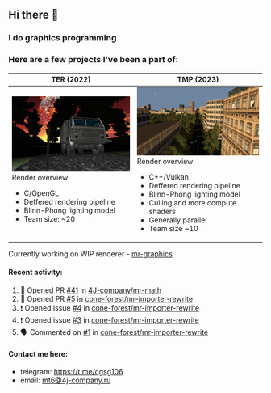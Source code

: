 ## Hi there 👋
### I do graphics programming
### Here are a few projects I've been a part of:  

TER (2022)            |  TMP (2023)
-------------------------|-------------------------
![](images/ter_screenshot_00_upscaled.webp) Render overview: <br><ul><li> C/OpenGL <li> Deffered rendering pipeline <li> Blinn-Phong lighting model <li> Team size: ~20 | ![](images/tmp_screenshot_01_upscaled.webp) Render overview: <br><ul><li> C++/Vulkan <li> Deffered rendering pipeline <li> Blinn-Phong lighting model <li> Culling and more compute shaders <li> Generally parallel <li> Team size ~10

Currently working on WIP renderer - [mr-graphics](https://github.com/4J-company/mr-graphics)  

#### Recent activity:
<!--START_SECTION:activity-->
1. 💪 Opened PR [#41](https://github.com/4J-company/mr-math/pull/41) in [4J-company/mr-math](https://github.com/4J-company/mr-math)
2. 💪 Opened PR [#5](https://github.com/cone-forest/mr-importer-rewrite/pull/5) in [cone-forest/mr-importer-rewrite](https://github.com/cone-forest/mr-importer-rewrite)
3. ❗ Opened issue [#4](https://github.com/cone-forest/mr-importer-rewrite/issues/4) in [cone-forest/mr-importer-rewrite](https://github.com/cone-forest/mr-importer-rewrite)
4. ❗ Opened issue [#3](https://github.com/cone-forest/mr-importer-rewrite/issues/3) in [cone-forest/mr-importer-rewrite](https://github.com/cone-forest/mr-importer-rewrite)
5. 🗣 Commented on [#1](https://github.com/cone-forest/mr-importer-rewrite/issues/1#issuecomment-3066317766) in [cone-forest/mr-importer-rewrite](https://github.com/cone-forest/mr-importer-rewrite)
<!--END_SECTION:activity-->

#### Contact me here:
 - telegram: https://t.me/cgsg106
 - email:    mt6@4j-company.ru
